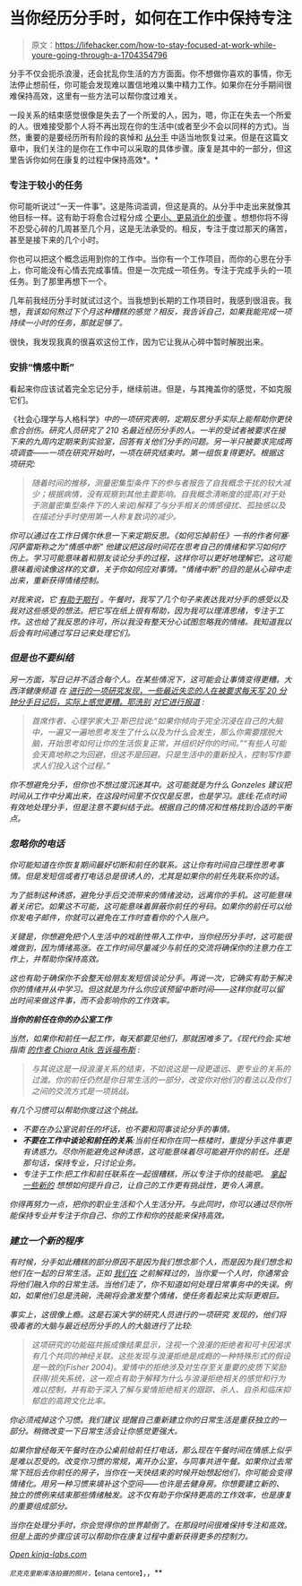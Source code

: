 # 当你经历分手时，如何在工作中保持专注

> 原文：<https://lifehacker.com/how-to-stay-focused-at-work-while-youre-going-through-a-1704354796>

分手不仅会扼杀浪漫，还会扰乱你生活的方方面面。你不想做你喜欢的事情，你无法停止想前任，你可能会发现难以置信地难以集中精力工作。如果你在分手期间很难保持高效，这里有一些方法可以帮你度过难关。



一段关系的结束感觉很像是失去了一个所爱的人，因为，嗯，你正在失去一个所爱的人。很难接受那个人将不再出现在你的生活中(或者至少不会以同样的方式)。当然，重要的是要经历所有阶段的哀悼和 [从分手](http://lifehacker.com/the-science-behind-why-breakups-suck-and-what-you-can-1460495310) 中适当地恢复过来。但是在这篇文章中，我们关注的是你在工作中可以采取的具体步骤。康复是其中的一部分，但这里告诉你如何在康复的过程中保持高效*。*

### 专注于较小的任务

你可能听说过“一天一件事”。这是陈词滥调，但这是真的。从分手中走出来就像其他目标一样。这有助于将愈合过程分成 [个更小、更易消化的步骤](http://lifehacker.com/how-can-i-turn-vague-goals-into-actionable-to-dos-5925801) 。想想你将不得不忍受心碎的几周甚至几个月，这是无法承受的。相反，专注于度过那天的痛苦，甚至是接下来的几个小时。

你也可以把这个概念运用到你的工作中。当你有一个工作项目，而你的心思在分手上，你可能没有心情去完成事情。但是一次完成一项任务。专注于完成手头的一项任务。到了那里再想下一个。

几年前我经历分手时就试过这个。当我想到长期的工作项目时，我感到很沮丧。我想，*我该如何熬过下个月这种糟糕的感觉？相反，我告诉自己，如果我能完成一项持续一小时的任务，那就足够了。*

很快，我发现我真的很喜欢这份工作，因为它让我从心碎中暂时解脱出来。

### 安排“情感中断”

看起来你应该试着完全忘记分手，继续前进。但是，与其掩盖你的感觉，不如克服它们。

《社会心理学与人格科学》[](http://spp.sagepub.com/content/early/2014/12/18/1948550614563085.abstract)*中的一项研究表明，定期反思分手实际上能帮助你更快愈合创伤。研究人员研究了 210 名最近经历分手的人。一半的受试者被要求在接下来的九周内定期来到实验室，回答有关他们分手的问题。另一半只被要求完成两项调查——一项在研究开始时，一项在研究结束时。第一组恢复得更好。根据这项研究:*

> *随着时间的推移，测量密集型条件下的参与者报告了自我概念干扰的较大减少；根据病情，没有观察到其他主要影响。自我概念清晰度的提高(对于处于测量密集型条件下的人来说)解释了与分手相关的情感侵扰、孤独感以及在描述分手时使用第一人称复数词的减少。*

*你可以通过在工作日偶尔休息一下来定期反思。《如何忘掉前任》一书的作者何塞·冈萨雷斯称之为“情感中断” 他建议把这段时间花在思考自己的情绪和学习如何疗伤上。学习可能意味着和朋友谈论分手的过程，这样你可以更好地理解它。这可能意味着阅读像这样的文章，关于你如何应对事情。“情绪中断”的目的是从心碎中走出来，重新获得情绪控制。*

*对我来说，它 [有助于期刊](http://lifehacker.com/why-you-should-keep-a-journal-and-how-to-start-yours-1547057185) 。午餐时，我写了几个句子来表达我对分手的感受以及我对这些感受的想法。把它写在纸上很有帮助，因为我可以理清思绪，专注于工作。这也给了我反思的许可，所以我没有整天分心试图忽略我的情绪。我知道我以后会有时间通过写日记来处理它们。*

### *但是也不要纠结*

*另一方面，写日记并不适合每个人。在某些情况下，这可能会让事情变得更糟。大西洋健康频道 在 [*进行的一项研究发现，一些最近失恋的人在被要求每天写 20 分钟分手日记后，实际上感觉更糟。耶洗别*](http://www.theatlantic.com/health/archive/2012/11/journaling-after-a-break-up-only-makes-things-worse/265748/) *[对它进行报道](http://jezebel.com/journaling-about-your-breakup-just-makes-it-even-worse-5964577)* *:**

> *首席作者、心理学家大卫·斯巴拉说:“如果你倾向于完全沉浸在自己的大脑中，一遍又一遍地思考发生了什么以及为什么会发生，那么你需要摆脱大脑，开始思考如何让你的生活恢复正常，并组织好你的时间。”“有些人可能会天真地称之为回避，但这不是回避。只是生活中的重新投入，控制写作要求人们投入这个过程。”*

*你不想避免分手，但你也不想过度沉迷其中。这可能就是为什么 Gonzeles 建议把时间从工作中分离出来，在这段时间里不仅仅是反思，也是学习。底线:花点时间有效地处理分手，但是注意不要纠结于此。根据自己的情况和性格找到合适的平衡点。*

### *忽略你的电话*

*你可能知道在你恢复期间最好切断和前任的联系。这让你有时间自己理性思考事情。但是发短信或者打电话总是很诱人的，尤其是如果你的前任先联系你的话。*

*为了抵制这种诱惑，避免分手后交流带来的情绪波动，远离你的手机。这可能意味着关闭它。如果这不可能，这可能意味着屏蔽你前任的号码。如果你的前任可以给你发电子邮件，你就可以避免在工作时查看你的个人账户。*

*关键是，你想避免把个人生活中的戏剧性带入工作中，当你经历分手时，这可能很难做到，因为情绪高涨。在工作时间尽量减少与前任的交流将确保你的注意力在工作上，并帮助你保持高效。*

*这也有助于确保你不会整天给朋友发短信谈论分手。再说一次，它确实有助于解决你的情绪并从中学习。但这就是为什么你应该预留中断时间——这样你就可以留出时间来做这件事，而不会影响你的工作效率。*

***当你的前任在你的办公室工作***

*当然，如果你和前任一起工作，每天都要见他们，那就困难多了。《现代约会:实地指南 [的作者 Chiara Atik 告诉福布斯](http://www.forbes.com/sites/jacquelynsmith/2013/07/17/how-to-work-with-someone-after-a-breakup/) :*

> *与其说这是一段浪漫关系的结束，不如说这是一段更遥远、更专业的关系的过渡。你的前任仍然是你日常生活的一部分，改变你对他们的看法以及你们之间的交流方式是一项挑战。*

*有几个习惯可以帮助你度过这个挑战。*

*   *不要在办公室说前任的坏话，也不要和同事谈论分手的事情。*
*   ***不要在工作中谈论和前任的关系**:当前任和你在同一栋楼时，重提分手这件事更有诱惑力。尽你所能避免这种诱惑，这可能意味着尽可能避开你的前任。还是那句话，保持专业，只讨论业务。*
*   *专注于工作:把工作和前任联系在一起很糟糕，所以专注于你的技能吧。 [拿起一些新的](http://lifehacker.com/commit-an-hour-a-day-to-improving-your-skills-at-work-1577712726) 想想如何提升自己，让自己的工作更有挑战性，更令人满意。*

*你得再努力一点，把你的职业生活和个人生活分开。与此同时，你可以通过尽你所能保持专业并专注于你自己、你的工作和你的技能来保持高效。*

### *建立一个新的程序*

*有时候，分手如此糟糕的部分原因不是因为我们想念那个人，而是因为我们想念和他们在一起的日常生活。正如 [我们在](http://lifehacker.com/how-to-banish-your-ex-from-your-digital-life-5830264) 之前解释过的，当你爱一个人时，你通常会将他们融入你的日常生活。当他们走了，你不知道如何处理日常事务中的失误。例如，如果他们总是洗碗，洗碗将会激发整个情绪，使任务看起来比实际更艰巨。*

*事实上，这很像上瘾。这是石溪大学的研究人员进行的一项研究 发现的，他们将吸毒者的大脑与最近经历分手的人的大脑进行了比较:*

> *这项研究的功能磁共振成像结果显示，注视一个浪漫的拒绝者和可卡因渴求有几个共同的神经关联。这些发现与浪漫拒绝是成瘾的一种特殊形式的假设是一致的(Fisher 2004)。爱情中的拒绝涉及对生存至关重要的皮质下奖励获得/损失系统，这一观点有助于解释为什么与浪漫拒绝相关的感觉和行为难以控制，并有助于深入了解与爱情拒绝相关的跟踪、杀人、自杀和临床抑郁症的高跨文化比率。*

*你必须戒掉这个习惯。我们建议 提醒自己重新建立你的日常生活是重获独立的一部分。稍微改变一下日常生活会让你感觉更强大。*

*如果你曾经每天午餐时在办公桌前给前任打电话，那么现在午餐时间在情感上似乎是难以忍受的。改变你习惯的常规，离开办公室，与同事共进午餐。如果你过去常常下班后去你前任的房子，当你在一天快结束的时候开始想起他们，你可能会变得情绪化。用另一种习惯来填补这个空间——也许是去健身房。你想要建立新的、独立的惯例来结束那些情绪触发。这不仅有助于你保持更高的工作效率，也是康复的重要组成部分。*

*当你在处理分手时，你会觉得你的世界颠倒了。在那段时间很难保持专注和高效。但是上面的步骤应该可以帮助你在康复过程中重新获得更多的控制力。*

*[Open *kinja-labs.com*](http://kinja-labs.com/related-widget/?posts=1660237226,1460495310,1671056421&title=Recommended%20stories)*

*<small>*尼克克里斯库洛拍摄的照片，*</small><small>*【elana centore】*</small>*，，**